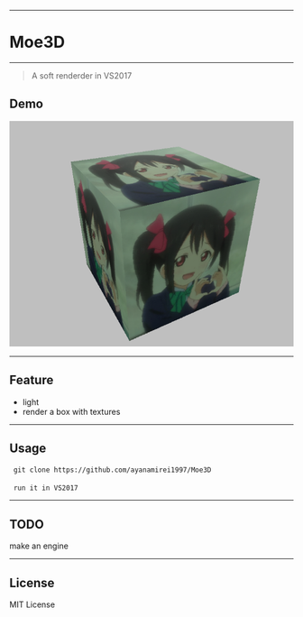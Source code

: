 
---
# Moe3D
-------------

> A soft renderder in VS2017

## Demo  
![](./Texture/1.png)

---
## Feature
- light
- render a box with textures

---
## Usage

```
 git clone https://github.com/ayanamirei1997/Moe3D

 run it in VS2017
```

---
## TODO
make an engine

---
## License
MIT License
